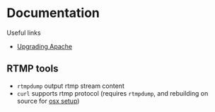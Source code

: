 # Documentation

Useful links

* [Upgrading Apache](https://helpx.adobe.com/adobe-media-server/config-admin/configuring-apache-server.html#upgrading_apache_http_server)


## RTMP tools

* `rtmpdump` output rtmp stream content
* `curl` supports rtmp protocol (requires `rtmpdump`, and rebuilding on source for [osx setup](osx.md))